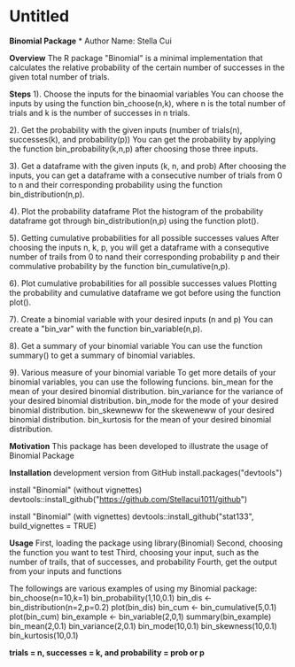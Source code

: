 Untitled
================

**Binomial Package** \* Author Name: Stella Cui

**Overview** The R package "Binomial" is a minimal implementation that calculates the relative probability of the certain number of successes in the given total number of trials.

**Steps** 1). Choose the inputs for the binaomial variables You can choose the inputs by using the function bin\_choose(n,k), where n is the total number of trials and k is the number of successes in n trials.

2). Get the probability with the given inputs (number of trials(n), successes(k), and probability(p)) You can get the probability by applying the function bin\_probability(k,n,p) after choosing those three inputs.

3). Get a dataframe with the given inputs (k, n, and prob) After choosing the inputs, you can get a dataframe with a consecutive number of trials from 0 to n and their corresponding probability using the function bin\_distribution(n,p).

4). Plot the probability dataframe Plot the histogram of the probability dataframe got through bin\_distribution(n,p) using the function plot().

5). Getting cumulative probabilities for all possible successes values After choosing the inputs n, k, p, you will get a dataframe with a consequtive number of trails from 0 to nand their corresponding probability p and their commulative probability by the function bin\_cumulative(n,p).

6). Plot cumulative probabilities for all possible successes values Plotting the probability and cumulative dataframe we got before using the function plot().

7). Create a binomial variable with your desired inputs (n and p) You can create a "bin\_var" with the function bin\_variable(n,p).

8). Get a summary of your binomial variable You can use the function summary() to get a summary of binomial variables.

9). Various measure of your binomial variable To get more details of your binomial variables, you can use the following funcions. bin\_mean for the mean of your desired binomial distribution. bin\_variance for the variance of your desired binomial distribution. bin\_mode for the mode of your desired binomial distribution. bin\_skewneww for the skeweneww of your desired binomial distribution. bin\_kurtosis for the mean of your desired binomial distribution.

**Motivation** This package has been developed to illustrate the usage of Binomial Package

**Installation** development version from GitHub install.packages("devtools")

install "Binomial" (without vignettes) devtools::install\_github("<https://github.com/Stellacui1011/github>")

install "Binomial" (with vignettes) devtools::install\_github("stat133", build\_vignettes = TRUE)

**Usage** First, loading the package using library(Binomial) Second, choosing the function you want to test Third, choosing your input, such as the number of trails, that of successes, and probability Fourth, get the output from your inputs and functions

The followings are various examples of using my Binomial package: bin\_choose(n=10,k=1) bin\_probability(1,10,0.1) bin\_dis &lt;- bin\_distribution(n=2,p=0.2) plot(bin\_dis) bin\_cum &lt;- bin\_cumulative(5,0.1) plot(bin\_cum) bin\_example &lt;- bin\_variable(2,0,1) summary(bin\_example) bin\_mean(2,0.1) bin\_variance(2,0.1) bin\_mode(10,0.1) bin\_skewness(10,0.1) bin\_kurtosis(10,0.1)

**trials = n, successes = k, and probability = prob or p**

